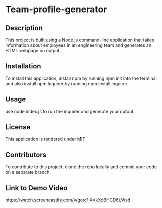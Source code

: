 # Team-profile-generator


## Description
This project is built using a Node.js command-line application that takes  information about employees in an engineering team and generates an HTML webpage on output.


## Installation
To install this application,  install npm by running npm init into the terminal and also install npm Inquirer by running npm install inquirer. 

## Usage
use node index.js to run the inquirer and generate your output.

## License
This application is rendered under MIT

## Contributors

To contribute to this project, clone the repo locally and commit your code on a separate branch.



## Link to Demo Video
https://watch.screencastify.com/v/gorc1iXVkXoBHCD6LWsd